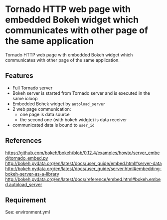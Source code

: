 # Tornado HTTP web page with embedded Bokeh widget which communicates with other page of the same application

Tornado HTTP web page with embedded Bokeh widget which communicates with other page of the same application.

## Features

* Full Tornado server
* Bokeh server is started from Tornado server and is executed in the same ioloop
* Embedded Bohek widget by `autoload_server`
* 2 web page communication:
  * one page is data source
  * the second one (with bokeh widgte) is data receiver
* communicated data is bound to `user_id`

## References
https://github.com/bokeh/bokeh/blob/0.12.4/examples/howto/server_embed/tornado_embed.py
http://bokeh.pydata.org/en/latest/docs/user_guide/embed.html#server-data
http://bokeh.pydata.org/en/latest/docs/user_guide/server.html#embedding-bokeh-server-as-a-library
http://bokeh.pydata.org/en/latest/docs/reference/embed.html#bokeh.embed.autoload_server

## Requirement

See: 
environment.yml


